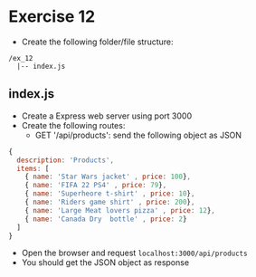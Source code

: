 # Exercise 12

- Create the following folder/file structure:

```
/ex_12
  |-- index.js
```

## index.js

- Create a Express web server using port 3000
- Create the following routes:
  - GET '/api/products': send the following object as JSON

```js
{
  description: 'Products',
  items: [
    { name: 'Star Wars jacket' , price: 100},
    { name: 'FIFA 22 PS4' , price: 79},
    { name: 'Superheore t-shirt' , price: 10},
    { name: 'Riders game shirt' , price: 200},
    { name: 'Large Meat lovers pizza' , price: 12},
    { name: 'Canada Dry  bottle' , price: 2}
  ]
}
```

- Open the browser and request `localhost:3000/api/products`
- You should get the JSON object as response
